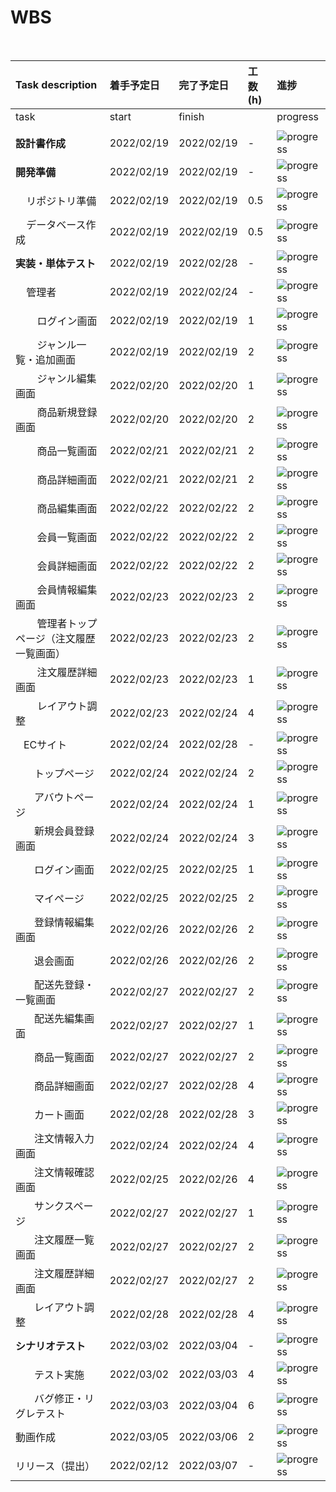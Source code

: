 <h1>WBS</h1>
 &nbsp;

| Task description                                                   | 着手予定日 | 完了予定日 | 工数(h) | 進捗                                                  |
| :----------------------------------------------------------------- | :--------- | :--------- | :------ | :---------------------------------------------------- |
| task                                                               | start      | finish     |         | progress                                              |
|                                                                    |            |            |         |                                                       |
| **設計書作成**                                                     | 2022/02/19 | 2022/02/19 | -       | ![progress](https://progress-bar.dev/100/ "progress")  |
| **開発準備**                                                       | 2022/02/19 | 2022/02/19 | -       | ![progress](https://progress-bar.dev/100/ "progress")  |
| &nbsp; &nbsp; リポジトリ準備                                       | 2022/02/19 | 2022/02/19 | 0.5     | ![progress](https://progress-bar.dev/100/ "progress") |
| &nbsp; &nbsp; データベース作成                                     | 2022/02/19 | 2022/02/19 | 0.5     | ![progress](https://progress-bar.dev/100/ "progress")   |
| **実装・単体テスト**                                               | 2022/02/19 | 2022/02/28 | -       | ![progress](https://progress-bar.dev/93/ "progress")   |
| &nbsp; &nbsp; 管理者                                               | 2022/02/19 | 2022/02/24 | -       | ![progress](https://progress-bar.dev/97/ "progress")   |
| &nbsp; &nbsp; &nbsp; &nbsp; ログイン画面                           | 2022/02/19 | 2022/02/19 | 1       | ![progress](https://progress-bar.dev/100/ "progress")   |
| &nbsp; &nbsp; &nbsp; &nbsp; ジャンル一覧・追加画面                 | 2022/02/19 | 2022/02/19 | 2       | ![progress](https://progress-bar.dev/100/ "progress")   |
| &nbsp; &nbsp; &nbsp; &nbsp; ジャンル編集画面                       | 2022/02/20 | 2022/02/20 | 1       | ![progress](https://progress-bar.dev/100/ "progress")   |
| &nbsp; &nbsp; &nbsp; &nbsp; 商品新規登録画面                       | 2022/02/20 | 2022/02/20 | 2       | ![progress](https://progress-bar.dev/100/ "progress")   |
| &nbsp; &nbsp; &nbsp; &nbsp; 商品一覧画面                           | 2022/02/21 | 2022/02/21 | 2       | ![progress](https://progress-bar.dev/100/ "progress")   |
| &nbsp; &nbsp; &nbsp; &nbsp; 商品詳細画面                           | 2022/02/21 | 2022/02/21 | 2       | ![progress](https://progress-bar.dev/100/ "progress")   |
| &nbsp; &nbsp; &nbsp; &nbsp; 商品編集画面                           | 2022/02/22 | 2022/02/22 | 2       | ![progress](https://progress-bar.dev/100/ "progress")   |
| &nbsp; &nbsp; &nbsp; &nbsp; 会員一覧画面                           | 2022/02/22 | 2022/02/22 | 2       | ![progress](https://progress-bar.dev/100/ "progress")   |
| &nbsp; &nbsp; &nbsp; &nbsp; 会員詳細画面                           | 2022/02/22 | 2022/02/22 | 2       | ![progress](https://progress-bar.dev/100/ "progress")   |
| &nbsp; &nbsp; &nbsp; &nbsp; 会員情報編集画面                       | 2022/02/23 | 2022/02/23 | 2       | ![progress](https://progress-bar.dev/100/ "progress")   |
| &nbsp; &nbsp; &nbsp; &nbsp; 管理者トップページ（注文履歴一覧画面） | 2022/02/23 | 2022/02/23 | 2       | ![progress](https://progress-bar.dev/100/ "progress")   |
| &nbsp; &nbsp; &nbsp; &nbsp; 注文履歴詳細画面                       | 2022/02/23 | 2022/02/23 | 1       | ![progress](https://progress-bar.dev/100/ "progress")   |
| &nbsp; &nbsp; &nbsp; &nbsp; レイアウト調整                         | 2022/02/23 | 2022/02/24 | 4       | ![progress](https://progress-bar.dev/50/ "progress")   |
| &nbsp;&nbsp; ECサイト                                              | 2022/02/24 | 2022/02/28 | -       | ![progress](https://progress-bar.dev/89/ "progress")   |
| &nbsp; &nbsp; &nbsp; &nbsp;トップページ                            | 2022/02/24 | 2022/02/24 | 2       | ![progress](https://progress-bar.dev/50/ "progress")   |
| &nbsp; &nbsp; &nbsp; &nbsp;アバウトページ                          | 2022/02/24 | 2022/02/24 | 1       | ![progress](https://progress-bar.dev/100/ "progress")   |
| &nbsp; &nbsp; &nbsp; &nbsp;新規会員登録画面                        | 2022/02/24 | 2022/02/24 | 3       | ![progress](https://progress-bar.dev/0/ "progress")   |
| &nbsp; &nbsp; &nbsp; &nbsp;ログイン画面                            | 2022/02/25 | 2022/02/25 | 1       | ![progress](https://progress-bar.dev/100/ "progress")   |
| &nbsp; &nbsp; &nbsp; &nbsp;マイページ                              | 2022/02/25 | 2022/02/25 | 2       | ![progress](https://progress-bar.dev/0/ "progress")   |
| &nbsp; &nbsp; &nbsp; &nbsp;登録情報編集画面                        | 2022/02/26 | 2022/02/26 | 2       | ![progress](https://progress-bar.dev/0/ "progress")   |
| &nbsp; &nbsp; &nbsp; &nbsp;退会画面                                | 2022/02/26 | 2022/02/26 | 2       | ![progress](https://progress-bar.dev/100/ "progress")   |
| &nbsp; &nbsp; &nbsp; &nbsp;配送先登録・一覧画面                    | 2022/02/27 | 2022/02/27 | 2       | ![progress](https://progress-bar.dev/0/ "progress")   |
| &nbsp; &nbsp; &nbsp; &nbsp;配送先編集画面                          | 2022/02/27 | 2022/02/27 | 1       | ![progress](https://progress-bar.dev/100/ "progress")   |
| &nbsp; &nbsp; &nbsp; &nbsp;商品一覧画面                            | 2022/02/27 | 2022/02/27 | 2       | ![progress](https://progress-bar.dev/100/ "progress")   |
| &nbsp; &nbsp; &nbsp; &nbsp;商品詳細画面                            | 2022/02/27 | 2022/02/28 | 4       | ![progress](https://progress-bar.dev/100/ "progress")   |
| &nbsp; &nbsp; &nbsp; &nbsp;カート画面                              | 2022/02/28 | 2022/02/28 | 3       | ![progress](https://progress-bar.dev/100/ "progress")   |
| &nbsp; &nbsp; &nbsp; &nbsp;注文情報入力画面                        | 2022/02/24 | 2022/02/24 | 4       | ![progress](https://progress-bar.dev/100/ "progress")   |
| &nbsp; &nbsp; &nbsp; &nbsp;注文情報確認画面                        | 2022/02/25 | 2022/02/26 | 4       | ![progress](https://progress-bar.dev/100/ "progress")   |
| &nbsp; &nbsp; &nbsp; &nbsp;サンクスページ                          | 2022/02/27 | 2022/02/27 | 1       | ![progress](https://progress-bar.dev/100/ "progress")   |
| &nbsp; &nbsp; &nbsp; &nbsp;注文履歴一覧画面                        | 2022/02/27 | 2022/02/27 | 2       | ![progress](https://progress-bar.dev/100/ "progress")   |
| &nbsp; &nbsp; &nbsp; &nbsp;注文履歴詳細画面                        | 2022/02/27 | 2022/02/27 | 2       | ![progress](https://progress-bar.dev/50/ "progress")   |
| &nbsp; &nbsp; &nbsp; &nbsp;レイアウト調整                          | 2022/02/28 | 2022/02/28 | 4       | ![progress](https://progress-bar.dev/0/ "progress")   |
| **シナリオテスト**                                                 | 2022/03/02 | 2022/03/04 | -       | ![progress](https://progress-bar.dev/0/ "progress")   |
| &nbsp; &nbsp; &nbsp; &nbsp;テスト実施                              | 2022/03/02 | 2022/03/03 | 4       | ![progress](https://progress-bar.dev/0/ "progress")   |
| &nbsp; &nbsp; &nbsp; &nbsp;バグ修正・リグレテスト                  | 2022/03/03 | 2022/03/04 | 6       | ![progress](https://progress-bar.dev/0/ "progress")   |
| 動画作成                                                           | 2022/03/05 | 2022/03/06 | 2       | ![progress](https://progress-bar.dev/0/ "progress")   |
| リリース（提出）                                                   | 2022/02/12 | 2022/03/07 | -       | ![progress](https://progress-bar.dev/0/ "progress")   |